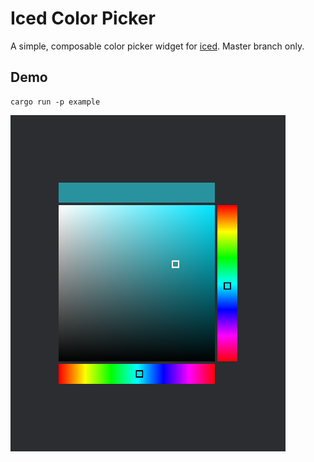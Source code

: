 # Iced Color Picker

A simple, composable color picker widget for [iced](https://iced.rs). Master branch only.

## Demo

```shell
cargo run -p example
```

![demo](demo.png)



